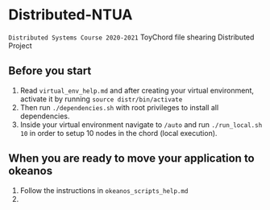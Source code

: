 # Distributed-NTUA
`Distributed Systems Course 2020-2021`
ToyChord file shearing Distributed Project


## Before you start
1. Read `virtual_env_help.md` and after creating your virtual environment,
activate it by running `source distr/bin/activate`
2. Then run `./dependencies.sh` with root privileges to install all dependencies.
3. Inside your virtual environment navigate to `/auto` and run `./run_local.sh 10`
in order to setup 10 nodes in the chord (local execution).

## When you are ready to move your application to okeanos
1. Follow the instructions in `okeanos_scripts_help.md`
2.
